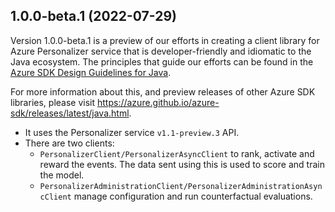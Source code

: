 ## 1.0.0-beta.1 (2022-07-29)
Version 1.0.0-beta.1 is a preview of our efforts in creating a client library for Azure Personalizer service that is developer-friendly
and idiomatic to the Java ecosystem. The principles that guide
our efforts can be found in the [Azure SDK Design Guidelines for Java](https://azure.github.io/azure-sdk/java_introduction.html).

For more information about this, and preview releases of other Azure SDK libraries, please visit
https://azure.github.io/azure-sdk/releases/latest/java.html.

- It uses the Personalizer service `v1.1-preview.3` API.
- There are two clients:
    - `PersonalizerClient/PersonalizerAsyncClient` to rank, activate and reward the events. The data sent using this is used to score and train the model. 
    - `PersonalizerAdministrationClient/PersonalizerAdministrationAsyncClient` manage configuration and run counterfactual evaluations.
